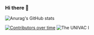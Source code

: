 ### Hi there 👋

![Anurag's GitHub stats](https://github-readme-stats.vercel.app/api?username=NPM2023&show_icons=true&theme=highcontrast)

[![Contributors over time](https://contributor-graph-api.apiseven.com/contributors-svg?chart=contributorOverTime&repo=Naereen/badges)](https://www.apiseven.com/en/contributor-graph?chart=contributorOverTime&repo=Naereen/badges)
![The UNIVAC I](https://media.tenor.com/3klZkDif0nsAAAAd/gaming-gif.gif)









